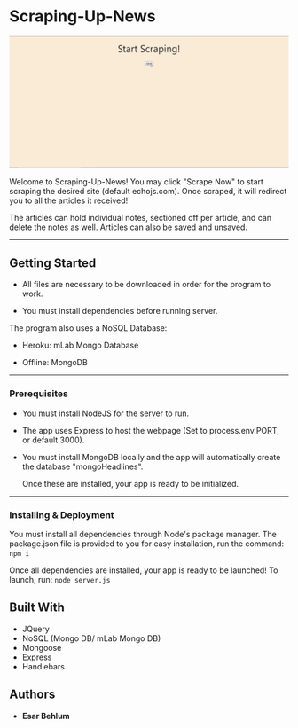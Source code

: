 # Scraping-Up-News

![Scraping Up News](public/images/git/scrape.gif)

Welcome to Scraping-Up-News! 
You may click "Scrape Now" to start scraping the desired site (default echojs.com). Once scraped, it will redirect you to all the articles it received! 

The articles can hold individual notes, sectioned off per article, and can delete the notes as well. Articles can also be saved and unsaved.

----

## Getting Started

* All files are necessary to be downloaded in order for the program to work. 

* You must install dependencies before running server.

The program also uses a NoSQL Database:
* Heroku: mLab Mongo Database

* Offline: MongoDB 

----

### Prerequisites 

* You must install NodeJS for the server to run.

* The app uses Express to host the webpage (Set to process.env.PORT, or default 3000).

* You must install MongoDB locally and the app will automatically create the database "mongoHeadlines".


  Once these are installed, your app is ready to be initialized.

----

### Installing & Deployment

You must install all dependencies through Node's package manager. The package.json file is provided to you for easy installation, run the command: `npm i`


Once all dependencies are installed, your app is ready to be launched! To launch, run: `node server.js`


## Built With

* JQuery
* NoSQL (Mongo DB/ mLab Mongo DB)
* Mongoose
* Express
* Handlebars

## Authors

* **Esar Behlum** 

